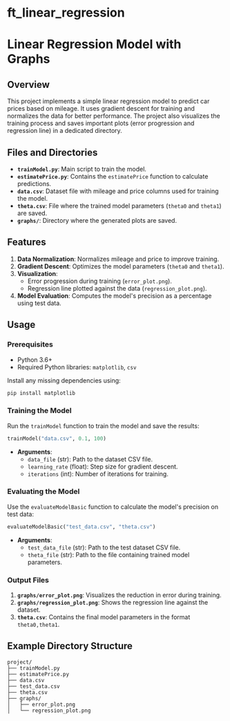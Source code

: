 # ft_linear_regression

# Linear Regression Model with Graphs

## Overview

This project implements a simple linear regression model to predict car prices based on mileage. It uses gradient descent for training and normalizes the data for better performance. The project also visualizes the training process and saves important plots (error progression and regression line) in a dedicated directory.

## Files and Directories

- **`trainModel.py`**: Main script to train the model.
- **`estimatePrice.py`**: Contains the `estimatePrice` function to calculate predictions.
- **`data.csv`**: Dataset file with mileage and price columns used for training the model.
- **`theta.csv`**: File where the trained model parameters (`theta0` and `theta1`) are saved.
- **`graphs/`**: Directory where the generated plots are saved.

## Features

1. **Data Normalization**: Normalizes mileage and price to improve training.
2. **Gradient Descent**: Optimizes the model parameters (`theta0` and `theta1`).
3. **Visualization**:
   - Error progression during training (`error_plot.png`).
   - Regression line plotted against the data (`regression_plot.png`).
4. **Model Evaluation**: Computes the model's precision as a percentage using test data.

## Usage

### Prerequisites

- Python 3.6+
- Required Python libraries: `matplotlib`, `csv`

Install any missing dependencies using:

```bash
pip install matplotlib
```

### Training the Model

Run the `trainModel` function to train the model and save the results:

```python
trainModel("data.csv", 0.1, 100)
```

- **Arguments**:
  - `data_file` (str): Path to the dataset CSV file.
  - `learning_rate` (float): Step size for gradient descent.
  - `iterations` (int): Number of iterations for training.

### Evaluating the Model

Use the `evaluateModelBasic` function to calculate the model's precision on test data:

```python
evaluateModelBasic("test_data.csv", "theta.csv")
```

- **Arguments**:
  - `test_data_file` (str): Path to the test dataset CSV file.
  - `theta_file` (str): Path to the file containing trained model parameters.

### Output Files

1. **`graphs/error_plot.png`**: Visualizes the reduction in error during training.
2. **`graphs/regression_plot.png`**: Shows the regression line against the dataset.
3. **`theta.csv`**: Contains the final model parameters in the format `theta0,theta1`.

## Example Directory Structure

```
project/
├── trainModel.py
├── estimatePrice.py
├── data.csv
├── test_data.csv
├── theta.csv
├── graphs/
│   ├── error_plot.png
│   └── regression_plot.png
```
